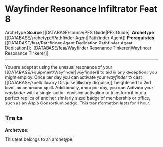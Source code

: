 ﻿---
feat: Wayfinder Resonance Infiltrator
id: '2229'
level: '8'
name: Wayfinder Resonance Infiltrator
prerequisite: '[[DATABASE/feat/Pathfinder Agent Dedication|Pathfinder Agent Dedication]]
  ; [[DATABASE/feat/Wayfinder Resonance Tinkerer|Wayfinder Resonance Tinkerer]]'
rarity: Common
source: '[[DATABASE/source/PFS Guide|PFS Guide]]'
trait:
- '[[DATABASE/trait/Archetype|Archetype]]'
type: Feat

---
# Wayfinder Resonance Infiltrator <span class="item-type">Feat 8</span>

<span class="item-trait">Archetype</span>
**Source** [[DATABASE/source/PFS Guide|PFS Guide]]
**Archetype** [[DATABASE/archetype/Pathfinder Agent|Pathfinder Agent]]
**Prerequisites** [[DATABASE/feat/Pathfinder Agent Dedication|Pathfinder Agent Dedication]]; [[DATABASE/feat/Wayfinder Resonance Tinkerer|Wayfinder Resonance Tinkerer]]

---
You are adept at using the unusual resonance of your [[DATABASE/equipment/Wayfinder|wayfinder]] to aid in any deceptions you might employ. Once per day you can activate your _wayfinder_ to cast [[DATABASE/spell/Illusory Disguise|illusory disguise]], heightened to 2nd level, as an arcane spell. Additionally, once per day, you can Activate your _wayfinder_ with a single-action envision activation to transform it into a perfect replica of another similarly sized badge of membership or office, such as an Aspis Consortium badge. This transformation lasts for 1 hour.

## Traits

**Archetype:**

This feat belongs to an archetype.